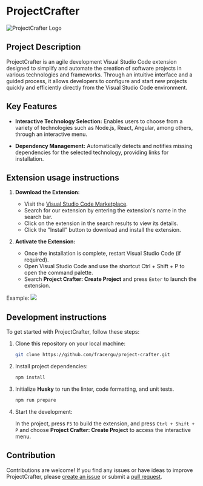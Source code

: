 # ProjectCrafter

![ProjectCrafter Logo](https://i.postimg.cc/FHJSD3zy/Project-Crafter-Logo.png)

## Project Description

ProjectCrafter is an agile development Visual Studio Code extension designed to simplify and automate the creation of software projects in various technologies and frameworks. Through an intuitive interface and a guided process, it allows developers to configure and start new projects quickly and efficiently directly from the Visual Studio Code environment.

## Key Features

- **Interactive Technology Selection:** Enables users to choose from a variety of technologies such as Node.js, React, Angular, among others, through an interactive menu.

- **Dependency Management:** Automatically detects and notifies missing dependencies for the selected technology, providing links for installation.

## Extension usage instructions

1. **Download the Extension:**

   - Visit the [Visual Studio Code Marketplace](https://marketplace.visualstudio.com/).
   - Search for our extension by entering the extension's name in the search bar.
   - Click on the extension in the search results to view its details.
   - Click the "Install" button to download and install the extension.

2. **Activate the Extension:**
   - Once the installation is complete, restart Visual Studio Code (if required).
   - Open Visual Studio Code and use the shortcut Ctrl + Shift + P to open the command palette.
   - Search **Project Crafter: Create Project** and press `Enter` to launch the extension.

Example:
![](https://i.giphy.com/media/Ojmxd8syov2LaUAl6O/source.gif)

## Development instructions

To get started with ProjectCrafter, follow these steps:

1. Clone this repository on your local machine:

   ```bash
   git clone https://github.com/fracergu/project-crafter.git
   ```

2. Install project dependencies:
   ```bash
   npm install
   ```
3. Initialize **Husky** to run the linter, code formatting, and unit tests.
   ```bash
   npm run prepare
   ```
4. Start the development:

   In the project, press `F5` to build the extension, and press `Ctrl + Shift + P` and choose **Project Crafter: Create Project** to access the interactive menu.

## Contribution

Contributions are welcome! If you find any issues or have ideas to improve ProjectCrafter, please [create an issue](https://github.com/fracergu/project-crafter/issues) or submit a [pull request](https://github.com/fracergu/project-crafter/pulls).
